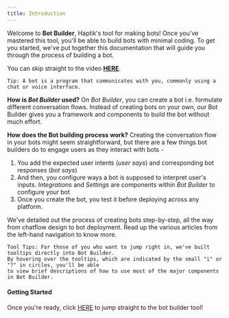 ```yaml
---
title: Introduction
---
```


Welcome to **Bot Builder**, Haptik's tool for making bots! Once you've mastered this tool, you'll be able to build bots with minimal coding. To get you started, we've put together this documentation that will guide you through the process of building a bot.

You can skip straight to the video [**HERE**](https://youtu.be/vEuc4za39hk).

    Tip: A bot is a program that communicates with you, commonly using a chat or voice interface.

**How is *Bot Builder* used?**
On *Bot Builder*, you can create a bot i.e. formulate different conversation flows. Instead of creating bots on your own, our Bot Builder gives you a framework and components to build the bot without much effort. 

**How does the Bot building process work?** 
Creating the conversation flow in your bots might seem straightforward, but there are a few things bot builders do to engage users as they interact with bots - 

1. You add the expected user intents (*user says*) and corresponding bot responses (*bot says*)
2. And then, you configure ways a bot is supposed to interpret user's inputs. *Integrations* and *Settings* are components within *Bot Builder* to configure your bot
3. Once you create the bot, you test it before deploying across any platform. 

We've detailed out the process of creating bots step-by-step, all the way from chatflow design to bot deployment. Read up the various articles from the left-hand navigation to know more. 

    Tool Tips: For those of you who want to jump right in, we've built tooltips directly into Bot Builder. 
    By hovering over the tooltips, which are indicated by the small "i" or "?" in circles, you'll be able 
    to view brief descriptions of how to use most of the major components in Bot Builder. 

#### Getting Started

Once you're ready, click [HERE](https://docs.haptik.ai/bot-builder/basic/making-first-bot) to jump straight to the bot builder tool!
